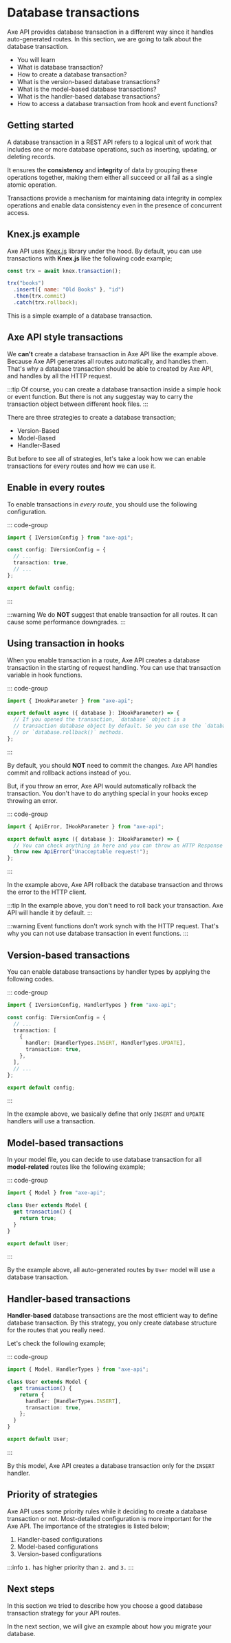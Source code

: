 # Database transactions

<p class="description">
Axe API provides database transaction in a different way since it handles auto-generated routes. In this section, we are going to talk about the database transaction.
</p>

<ul class="intro">
  <li>You will learn</li>
  <li>What is database transaction?</li>
  <li>How to create a database transaction?</li>
  <li>What is the version-based database transactions?</li>
  <li>What is the model-based database transactions?</li>
  <li>What is the handler-based database transactions?</li>
  <li>How to access a database transaction from hook and event functions?</li>
</ul>

## Getting started

A database transaction in a REST API refers to a logical unit of work that includes one or more database operations, such as inserting, updating, or deleting records.

It ensures the **consistency** and **integrity** of data by grouping these operations together, making them either all succeed or all fail as a single atomic operation.

Transactions provide a mechanism for maintaining data integrity in complex operations and enable data consistency even in the presence of concurrent access.

## Knex.js example

Axe API uses [Knex.js](https://knexjs.org/) library under the hood. By default, you can use transactions with **Knex.js** like the following code example;

```js
const trx = await knex.transaction();

trx("books")
  .insert({ name: "Old Books" }, "id")
  .then(trx.commit)
  .catch(trx.rollback);
```

This is a simple example of a database transaction.

## Axe API style transactions

We **can't** create a database transaction in Axe API like the example above. Because Axe API generates all routes automatically, and handles them. That's why a database transaction should be able to created by Axe API, and handles by all the HTTP request.

:::tip
Of course, you can create a database transaction inside a simple hook or event function. But there is not any suggestay way to carry the transaction object between different hook files.
:::

There are three strategies to create a database transaction;

- Version-Based
- Model-Based
- Handler-Based

But before to see all of strategies, let's take a look how we can enable transactions for every routes and how we can use it.

## Enable in every routes

To enable transactions in _every route_, you should use the following configuration.

::: code-group

```ts [app/v1/config.ts]
import { IVersionConfig } from "axe-api";

const config: IVersionConfig = {
  // ...
  transaction: true,
  // ...
};

export default config;
```

:::

:::warning
We do **NOT** suggest that enable transaction for all routes. It can cause some performance downgrades.
:::

## Using transaction in hooks

When you enable transaction in a route, Axe API creates a database transaction in the starting of request handling. You can use that transaction variable in hook functions.

::: code-group

```ts [app/v1/Hooks/User/onAfterInsert.ts]
import { IHookParameter } from "axe-api";

export default async ({ database }: IHookParameter) => {
  // If you opened the transaction, `database` object is a
  // transaction database object by default. So you can use the `database.commit()`
  // or `database.rollback()` methods.
};
```

:::

By default, you should **NOT** need to commit the changes. Axe API handles commit and rollback actions instead of you.

But, if you throw an error, Axe API would automatically rollback the transaction. You don't have to do anything special in your hooks excep throwing an error.

::: code-group

```ts [app/v1/Hooks/User/onAfterInsert.ts]
import { ApiError, IHookParameter } from "axe-api";

export default async ({ database }: IHookParameter) => {
  // You can check anything in here and you can throw an HTTP Response as an exception
  throw new ApiError("Unacceptable request!");
};
```

:::

In the example above, Axe API rollback the database transaction and throws the error to the HTTP client.

:::tip
In the example above, you don't need to roll back your transaction. Axe API will handle it by default.
:::

:::warning
Event functions don't work synch with the HTTP request. That's why you can not use database transaction in event functions.
:::

## Version-based transactions

You can enable database transactions by handler types by applying the following codes.

::: code-group

```ts [api/v1/config.ts]
import { IVersionConfig, HandlerTypes } from "axe-api";

const config: IVersionConfig = {
  // ...
  transaction: [
    {
      handler: [HandlerTypes.INSERT, HandlerTypes.UPDATE],
      transaction: true,
    },
  ],
  // ...
};

export default config;
```

:::

In the example above, we basically define that only `INSERT` and `UPDATE` handlers will use a transaction.

## Model-based transactions

In your model file, you can decide to use database transaction for all **model-related** routes like the following example;

::: code-group

```ts [api/v1/Models/User.ts]
import { Model } from "axe-api";

class User extends Model {
  get transaction() {
    return true;
  }
}

export default User;
```

:::

By the example above, all auto-generated routes by `User` model will use a database transaction.

## Handler-based transactions

**Handler-based** database transactions are the most efficient way to define database transaction. By this strategy, you only create database structure for the routes that you really need.

Let's check the following example;

::: code-group

```ts [app/v1/Models/User.ts]
import { Model, HandlerTypes } from "axe-api";

class User extends Model {
  get transaction() {
    return {
      handler: [HandlerTypes.INSERT],
      transaction: true,
    };
  }
}

export default User;
```

:::

By this model, Axe API creates a database transaction only for the `INSERT` handler.

## Priority of strategies

Axe API uses some priority rules while it deciding to create a database transaction or not. Most-detailed configuration is more important for the Axe API. The importance of the strategies is listed below;

1. Handler-based configurations
2. Model-based configurations
3. Version-based configurations

:::info
`1.` has higher priority than `2.` and `3.`
:::

## Next steps

In this section we tried to describe how you choose a good database transaction strategy for your API routes.

In the next section, we will give an example about how you migrate your database.
